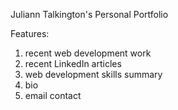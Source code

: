 Juliann Talkington's Personal Portfolio

Features: 
1. recent web development work
2. recent LinkedIn articles
2. web development skills summary
4. bio
5. email contact 
